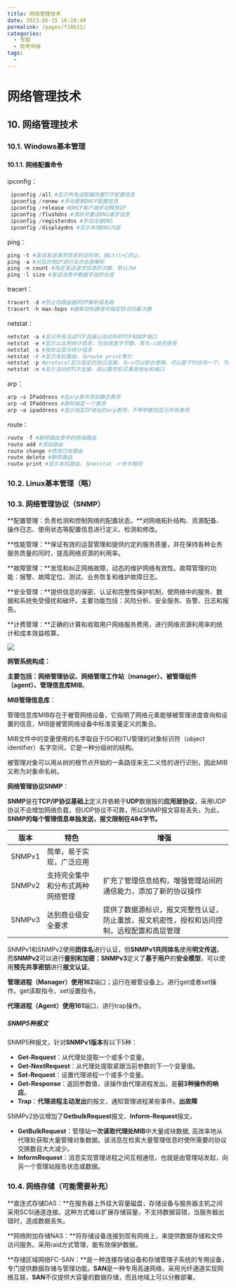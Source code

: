 ```yaml
---
title: 网络管理技术
date: 2023-05-15 16:19:49
permalink: /pages/f18b22/
categories:
  - 专题
  - 软考中级
tags:
  - 
---
```

# 网络管理技术

## 10. 网络管理技术

### 10.1. Windows基本管理

#### 10.1.1. 网络配置命令

ipconfig：

```powershell
 ipconfig /all #显示所有适配器完整TCP配置信息
 ipconfig /renew #手动更新DHCP配置信息
 ipconfig /release #DHCP客户端手动释放IP
 ipconfig /flushdns #清除并重设DNS缓存信息
 ipconfig /registerdns #手动注册DNS
 ipconfig /displaydns #显示本地DNS内容
```

ping：

```powershell
ping -t #连续发送请求信息到目的地，按ctrl+C终止。
ping -a #对目的地IP进行反向名称解析
ping -n count #指定发送请求信息的次数，默认为4
ping -l size #发送消息中数据字段的长度
```

tracert：

```powershell
tracert -d #防止将路由器的IP解析成名称
tracert -h max-hops #搜索目标路径中指定跃点的最大数
```

netstat：

```powershell
netstat -a #显示所有活动TCP连接以及侦听的TCP和UDP端口
netstat -e #显示以太网统计信息，包括收发字节数，常与-s结合使用
netstat -s #按协议显示统计信息
netstat -r #显示本机路由，与route print等价
netstat -p #protocol显示指定的协议连接，与-s可以联合使用，可以是下列任何一个: TCP、UDP、TCPv6 或 UDPv6
netstat -n #显示活动的TCP连接，但以数字形式表现地址和端口
```

arp：

```bash
arp –s IPaddress #在arp表中添加静态表项
arp –d IPaddress #删除指定一个表项
arp –a ipaddress #显示指定IP地址的arp表项，不带参数则显示所有表项
```

route：

```powershell
route -f #删除路由表中的网络路由
route add #添加路由
route change #修改已有路由
route delete #删除路由
route print #显示本机路由，与netstat -r命令相同
```

### 10.2. Linux基本管理（略）

### 10.3. 网络管理协议（SNMP）

**配置管理：负责检测和控制网络的配置状态。**对网络拓扑结构、资源配备、操作日志、使用状态等配置信息进行定义、检测和修改。

**性能管理：**保证有效的运营管理和提供约定的服务质量，并在保持各种业务服务质量的同时，提高网络资源的利用率。

**故障管理：**发现和纠正网络故障，动态的维护网络有效性。故障管理的功能：报警、故障定位、测试、业务恢复和维护故障日志。

**安全管理：**提供信息的保密、认证和完整性保护机制，使网络中的服务、数据和系统免受侵扰和破坏。主要功能包括：风险分析、安全服务、告警、日志和报告。

**计费管理：**正确的计算和收取用户网络服务费用，进行网络资源利用率的统计和成本效益核算。

![](https://static.xiaoliutalk.cn/img/202210201434664.jpg)

**网管系统构成：**

**主要包括：**网络管理协议、**网络管理工作站**（**manager**）、**被管理组件**（**agent**）、管理**信息库MIB**。

**MIB管理信息库**：

管理信息库MIB存在于被管网络设备，它指明了网络元素能够被管理进度查询和设置的信息，MIB是被管网络设备中标准变量定义的集合。

MIB文件中的变量使用的名字取自于ISO和ITU管理的对象标识符（object identifier）名字空间，它是一种分级树的结构。

被管理对象可以用从树的根节点开始的一条路径来无二义性的进行识别，因此MIB又称为对象命名树。

**网络管理协议SNMP**：

**SNMP**是在**TCP/IP协议基础上**定义并依赖于**UDP**数据报的**应用层协议**，采用UDP协议不会增加网络负载，但UDP协议不可靠，所以SNMP报文容易丢失，为此，**SNMP的每个管理信息单独发送，报文限制在484字节。**

| 版本   | 特色                             | 增强                                                         |
| ------ | -------------------------------- | ------------------------------------------------------------ |
| SNMPv1 | 简单，易于实现，广泛应用         |                                                              |
| SNMPv2 | 支持完全集中和分布式两种网络管理 | 扩充了管理信息结构，增强管理站间的通信能力，添加了新的协议操作 |
| SNMPv3 | 达到商业级安全要求               | 提供了数据源标识，报文完整性认证，防止重放，报文机密性，授权和访问控制，远程配置和高层管理 |

SNMPv1和SNMPv2使用**团体名**进行认证，但**SNMPv1共同体名**使用**明文传送**，而**SNMPv2**可以进行**鉴别和加密**；**SNMPv3**定义了**基于用户**的**安全模型**，可以使用**预先共享密钥**进行**报文认证**。

**管理进程（Manager）**使用**162**端口；运行在被管设备上。进行get或者set操作。get读取指令，set设置指令。

**代理进程（Agent）**使用**161**端口，进行trap操作。

##### SNMP5种报文

SNMP5种报文，针对**SNMPv1版本**有以下5种：

- **Get-Request**：从代理处提取一个或多个变量。
- **Get-NextRequest**：从代理处提取紧跟当前参数的下一个变量值。
- **Set-Request**：设置代理进程一个或多个变量。
- **Get-Response**：返回参数值，该操作由代理进程发出，是**前3种操作的响应**。
- **Trap**：**代理进程主动发出**的报文，通知管理进程某些事件。**出故障**

SNMPv2协议增加了**GetbulkRequest**报文、**Inform-Request**报文。

- **GetBulkRequest**：管理站**一次读取代理处MIB**中大量成块数据, 高效率地从代理处获取大量管理对象数据。该消息在检索大量管理信息时使所需要的协议交换数目大大减少。
- **InformRequest**：消息实现管理进程之间互相通信，也就是由管理站发起，向另一个管理站报告状态或数据。

### 10.4. 网络存储（可能需要补充）

**直连式存储DAS：**在服务器上外挂大容量磁盘，存储设备与服务器主机之间采用SCSI通道连接。这种方式难以扩展存储容量，不支持数据容错，当服务器出错时，造成数据丢失。

**网络附加存储NAS：**将存储设备连接到现有网络上，来提供数据存储和文件访问服务。采用raid方式管理，能有效保护数据。

**存储区域网络FC-SAN：**是一种连接存储设备和存储管理子系统的专用设备，专门提供数据存储与管理功能。**SAN**是一种专用高速网络，采用光纤通道实现网络互联，**SAN**不仅提供大容量的数据存储，而且地域上可以分散部署。